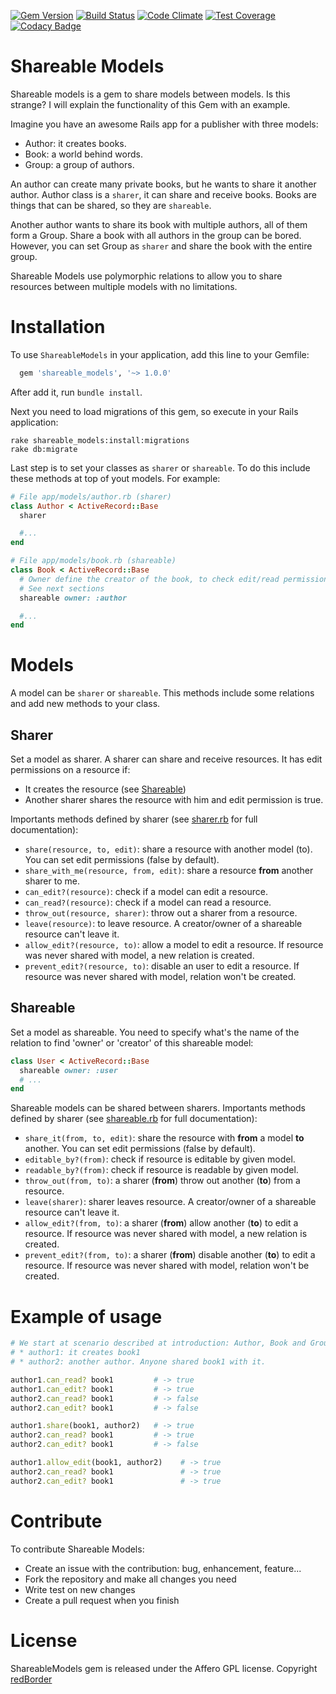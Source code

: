 [![Gem Version](https://badge.fury.io/rb/shareable_models.svg)](http://badge.fury.io/rb/shareable_models) [![Build Status](https://travis-ci.org/redBorder/shareable_models.svg?branch=master)](https://travis-ci.org/redBorder/shareable_models) [![Code Climate](https://codeclimate.com/github/redBorder/shareable_models/badges/gpa.svg)](https://codeclimate.com/github/redBorder/shareable_models) [![Test Coverage](https://codeclimate.com/github/redBorder/shareable_models/badges/coverage.svg)](https://codeclimate.com/github/redBorder/shareable_models/coverage) [![Codacy Badge](https://api.codacy.com/project/badge/grade/dee5510a25744d3a91c5f5a982aa9d68)](https://www.codacy.com/app/carrodher/shareable_models)

# Shareable Models

Shareable models is a gem to share models between models. Is this strange? I will explain the functionality of this Gem with an example.

Imagine you have an awesome Rails app for a publisher with three models:
* Author: it creates books.
* Book: a world behind words.
* Group: a group of authors.

An author can create many private books, but he wants to share it another author. Author class is a `sharer`, it can share and receive books. Books are things that can be shared, so they are `shareable`.

Another author wants to share its book with multiple authors, all of them form a Group. Share a book with all authors in the group can be bored. However, you can set Group as `sharer` and share the book with the entire group.

Shareable Models use polymorphic relations to allow you to share resources between multiple models with no limitations.

# Installation
To use `ShareableModels` in your application, add this line to your Gemfile:

```ruby
  gem 'shareable_models', '~> 1.0.0'
```

After add it, run `bundle install`.

Next you need to load migrations of this gem, so execute in your Rails application:

```
rake shareable_models:install:migrations
rake db:migrate
```

Last step is to set your classes as `sharer` or `shareable`. To do this include these methods at top of yout models. For example:

```ruby
# File app/models/author.rb (sharer)
class Author < ActiveRecord::Base
  sharer

  #...
end

# File app/models/book.rb (shareable)
class Book < ActiveRecord::Base
  # Owner define the creator of the book, to check edit/read permissions.
  # See next sections
  shareable owner: :author

  #...
end
```

# Models
A model can be `sharer` or `shareable`. This methods include some relations and add new methods to your class.

## Sharer
Set a model as sharer. A sharer can share and receive resources. It has edit permissions on a resource if:

* It creates the resource (see [Shareable](#shareable))
* Another sharer shares the resource with him and edit permission is true.

Importants methods defined by sharer (see [sharer.rb](https://github.com/redBorder/shareable_models/blob/master/lib/shareable_models/models/sharer.rb) for full documentation):

* `share(resource, to, edit)`: share a resource with another model (to). You can set edit permissions (false by default).
* `share_with_me(resource, from, edit)`: share a resource **from** another sharer to me. 
* `can_edit?(resource)`: check if a model can edit a resource.
* `can_read?(resource)`: check if a model can read a resource.
* `throw_out(resource, sharer)`: throw out a sharer from a resource.
* `leave(resource)`: to leave resource. A creator/owner of a shareable resource can't leave it.
* `allow_edit?(resource, to)`: allow a model to edit a resource. If resource was never shared with model, a new relation is created.
* `prevent_edit?(resource, to)`: disable an user to edit a resource. If resource was never shared with model, relation won't be created.

## Shareable
Set a model as shareable. You need to specify what's the name of the relation to find 'owner' or 'creator' of this shareable model:
```ruby
class User < ActiveRecord::Base
  shareable owner: :user
  # ...
end
```

Shareable models can be shared between sharers. Importants methods defined by sharer (see [shareable.rb](https://github.com/redBorder/shareable_models/blob/master/lib/shareable_models/models/shareable.rb) for full documentation):

* `share_it(from, to, edit)`: share the resource with **from** a model **to** another. You can set edit permissions (false by default).
* `editable_by?(from)`: check if resource is editable by given model.
* `readable_by?(from)`: check if resource is readable by given model.
* `throw_out(from, to)`: a sharer (**from**) throw out another (**to**) from a resource.
* `leave(sharer)`: sharer leaves resource. A creator/owner of a shareable resource can't leave it.
* `allow_edit?(from, to)`: a sharer (**from**) allow another (**to**) to edit a resource. If resource was never shared with model, a new relation is created.
* `prevent_edit?(from, to)`: a sharer (**from**) disable another (**to**) to edit a resource. If resource was never shared with model, relation won't be created.

# Example of usage

```ruby
# We start at scenario described at introduction: Author, Book and Group. Instanced models:
# * author1: it creates book1
# * author2: another author. Anyone shared book1 with it.

author1.can_read? book1         # -> true
author1.can_edit? book1         # -> true
author2.can_read? book1         # -> false
author2.can_edit? book1         # -> false

author1.share(book1, author2)   # -> true
author2.can_read? book1         # -> true
author2.can_edit? book1         # -> false

author1.allow_edit(book1, author2)    # -> true
author2.can_read? book1               # -> true
author2.can_edit? book1               # -> true
```

# Contribute

To contribute Shareable Models:

* Create an issue with the contribution: bug, enhancement, feature...
* Fork the repository and make all changes you need
* Write test on new changes
* Create a pull request when you finish

# License

ShareableModels gem is released under the Affero GPL license. Copyright [redBorder](http://redborder.net)
